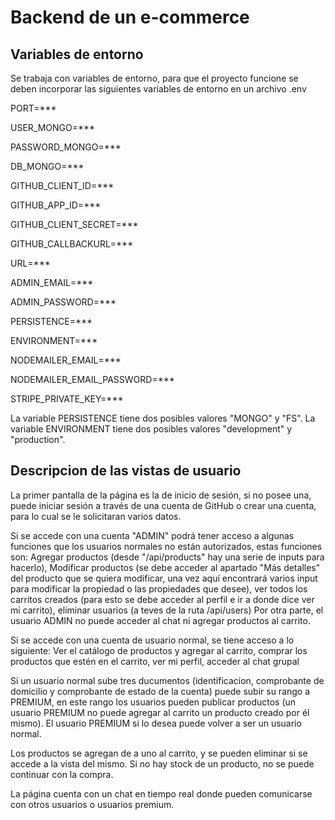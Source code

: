 # Backend de un e-commerce

## Variables de entorno

Se trabaja con variables de entorno, para que el proyecto funcione se deben incorporar las siguientes variables de entorno en un archivo .env

PORT=***

USER_MONGO=***

PASSWORD_MONGO=***

DB_MONGO=***

GITHUB_CLIENT_ID=***

GITHUB_APP_ID=***

GITHUB_CLIENT_SECRET=***

GITHUB_CALLBACKURL=***

URL=***

ADMIN_EMAIL=***

ADMIN_PASSWORD=***

PERSISTENCE=***

ENVIRONMENT=***

NODEMAILER_EMAIL=***

NODEMAILER_EMAIL_PASSWORD=***

STRIPE_PRIVATE_KEY=***

La variable PERSISTENCE tiene dos posibles valores "MONGO" y "FS".
La variable ENVIRONMENT tiene dos posibles valores "development" y "production".

## Descripcion de las vistas de usuario

La primer pantalla de la página es la de inicio de sesión, si no posee una, puede iniciar sesión a través de una cuenta de GitHub o crear una cuenta, para lo cual se le solicitaran varios datos.

Si se accede con una cuenta "ADMIN" podrá tener acceso a algunas funciones que los usuarios normales no están autorizados, estas funciones son:
Agregar productos (desde "/api/products" hay una serie de inputs para hacerlo),
Modificar productos (se debe acceder al apartado "Más detalles" del producto que se quiera modificar, una vez aquí encontrará varios input para modificar la propiedad o las propiedades que desee),
ver todos los carritos creados (para esto se debe acceder al perfil e ir a donde dice ver mi carrito),
eliminar usuarios (a teves de la ruta /api/users)
Por otra parte, el usuario ADMIN no puede acceder al chat ni agregar productos al carrito.

Si se accede con una cuenta de usuario normal, se tiene acceso a lo siguiente:
Ver el catálogo de productos y agregar al carrito,
comprar los productos que estén en el carrito,
ver mi perfil,
acceder al chat grupal

Si un usuario normal sube tres ducumentos (identificacion, comprobante de domicilio y comprobante de estado de la cuenta) puede subir su rango a PREMIUM, en este rango los usuarios pueden publicar productos (un usuario PREMIUM no puede agregar al carrito un producto creado por él mismo). El usuario PREMIUM si lo desea puede volver a ser un usuario normal.

Los productos se agregan de a uno al carrito, y se pueden eliminar si se accede a la vista del mismo. Si no hay stock de un producto, no se puede continuar con la compra.

La página cuenta con un chat en tiempo real donde pueden comunicarse con otros usuarios o usuarios premium.